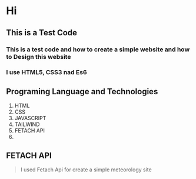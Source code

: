 # Hi

## This is a Test Code 
### This is a test code and how to create a simple website and how to Design this website 
### I use HTML5, CSS3 nad Es6
## Programing Language and Technologies

1. HTML
3. CSS
5. JAVASCRIPT
7. TAILWIND
9. FETACH API
10. 
## FETACH API
  >I used Fetach Api for create a simple meteorology site
